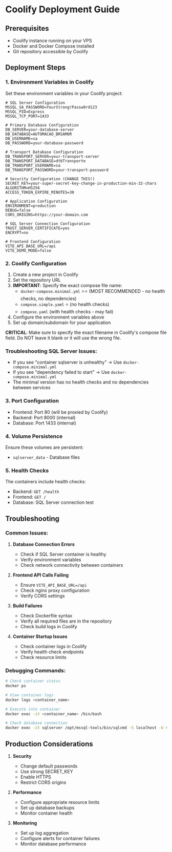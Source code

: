 # Coolify Deployment Guide

## Prerequisites
- Coolify instance running on your VPS
- Docker and Docker Compose installed
- Git repository accessible by Coolify

## Deployment Steps

### 1. Environment Variables in Coolify
Set these environment variables in your Coolify project:

```env
# SQL Server Configuration
MSSQL_SA_PASSWORD=YourStrong!Passw0rd123
MSSQL_PID=Express
MSSQL_TCP_PORT=1433

# Primary Database Configuration
DB_SERVER=your-database-server
DB_DATABASE=AUTOMACAO_BRSAMOR
DB_USERNAME=sa
DB_PASSWORD=your-database-password

# Transport Database Configuration
DB_TRANSPORT_SERVER=your-transport-server
DB_TRANSPORT_DATABASE=dtbTransporte
DB_TRANSPORT_USERNAME=sa
DB_TRANSPORT_PASSWORD=your-transport-password

# Security Configuration (CHANGE THIS!)
SECRET_KEY=your-super-secret-key-change-in-production-min-32-chars
ALGORITHM=HS256
ACCESS_TOKEN_EXPIRE_MINUTES=30

# Application Configuration
ENVIRONMENT=production
DEBUG=false
CORS_ORIGINS=https://your-domain.com

# SQL Server Connection Configuration
TRUST_SERVER_CERTIFICATE=yes
ENCRYPT=no

# Frontend Configuration
VITE_API_BASE_URL=/api
VITE_DEMO_MODE=false
```

### 2. Coolify Configuration
1. Create a new project in Coolify
2. Set the repository URL
3. **IMPORTANT**: Specify the exact compose file name:
   - `docker-compose.minimal.yml` ⭐⭐ (MOST RECOMMENDED - no health checks, no dependencies)
   - `compose.simple.yaml` ⭐ (no health checks)
   - `compose.yaml` (with health checks - may fail)
4. Configure the environment variables above
5. Set up domain/subdomain for your application

**CRITICAL**: Make sure to specify the exact filename in Coolify's compose file field. Do NOT leave it blank or it will use the wrong file.

### Troubleshooting SQL Server Issues:
- If you see "container sqlserver is unhealthy" → Use `docker-compose.minimal.yml`
- If you see "dependency failed to start" → Use `docker-compose.minimal.yml`
- The minimal version has no health checks and no dependencies between services

### 3. Port Configuration
- Frontend: Port 80 (will be proxied by Coolify)
- Backend: Port 8000 (internal)
- Database: Port 1433 (internal)

### 4. Volume Persistence
Ensure these volumes are persistent:
- `sqlserver_data` - Database files

### 5. Health Checks
The containers include health checks:
- Backend: `GET /health`
- Frontend: `GET /`
- Database: SQL Server connection test

## Troubleshooting

### Common Issues:

1. **Database Connection Errors**
   - Check if SQL Server container is healthy
   - Verify environment variables
   - Check network connectivity between containers

2. **Frontend API Calls Failing**
   - Ensure `VITE_API_BASE_URL=/api`
   - Check nginx proxy configuration
   - Verify CORS settings

3. **Build Failures**
   - Check Dockerfile syntax
   - Verify all required files are in the repository
   - Check build logs in Coolify

4. **Container Startup Issues**
   - Check container logs in Coolify
   - Verify health check endpoints
   - Check resource limits

### Debugging Commands:
```bash
# Check container status
docker ps

# View container logs
docker logs <container_name>

# Execute into container
docker exec -it <container_name> /bin/bash

# Check database connection
docker exec -it sqlserver /opt/mssql-tools/bin/sqlcmd -S localhost -U sa -P <password>
```

## Production Considerations

1. **Security**
   - Change default passwords
   - Use strong SECRET_KEY
   - Enable HTTPS
   - Restrict CORS origins

2. **Performance**
   - Configure appropriate resource limits
   - Set up database backups
   - Monitor container health

3. **Monitoring**
   - Set up log aggregation
   - Configure alerts for container failures
   - Monitor database performance
